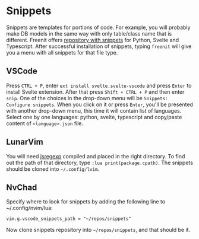 # Snippets

Snippets are templates for portions of code. For example, you will probably make
DB models in the same way with only table/class name that is different. Freenit
offers [repository with snippets](https://github.com/freenit-framework/snippets)
for Python, Svelte and Typescript. After successful installation of snippets, typing
`freenit` will give you a menu with all snippets for that file type.

## VSCode

Press `CTRL + P`, enter `ext install svelte.svelte-vscode` and press `Enter` to
install Svelte extension. After that press `Shift + CTRL + P` and then enter `snip`.
One of the choices in the drop-down menu will be `Snippets: Configure snippets`. When
you click on it or press `Enter`, you'll be presented with another drop-down menu,
this time it will contain list of languages. Select one by one languages: python,
svelte, typescript and copy/paste content of `<language>.json` file.

## LunarVim

You will need [jsregexp](https://github.com/kmarius/jsregexp) compiled and
placed in the right directory. To find out the path of that directory, type
`:lua print(package.cpath)`. The snippets should be cloned into
`~/.config/lvim`.

## NvChad

Specify where to look for snippets by adding the following line to
~/.config/nvim/lua:
```
vim.g.vscode_snippets_path = "~/repos/snippets"
```

Now clone snippets repository into `~/repos/snippets`, and that should be it.
